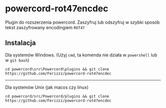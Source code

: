 # powercord-rot47encdec

Plugin do rozszerzenia powercord. Zaszyfruj lub odszyfruj w szybki sposób tekst zaszyfrowany encodingiem `ROT47`

## Instalacja

Dla systemów Windows. (Użyj `cmd`, ta komenda nie działa w `powershell` lub w `git bash`)
```
cd powercord\src\Powercord\plugins && git clone https://github.com/Ferizzz/powercord-rot47encdec
```
***
Dla systemów Unix (jak macos czy linux)
```
cd powercord/src/Powercord/plugins && git clone https://github.com/Ferizzz/powercord-rot47encdec
```